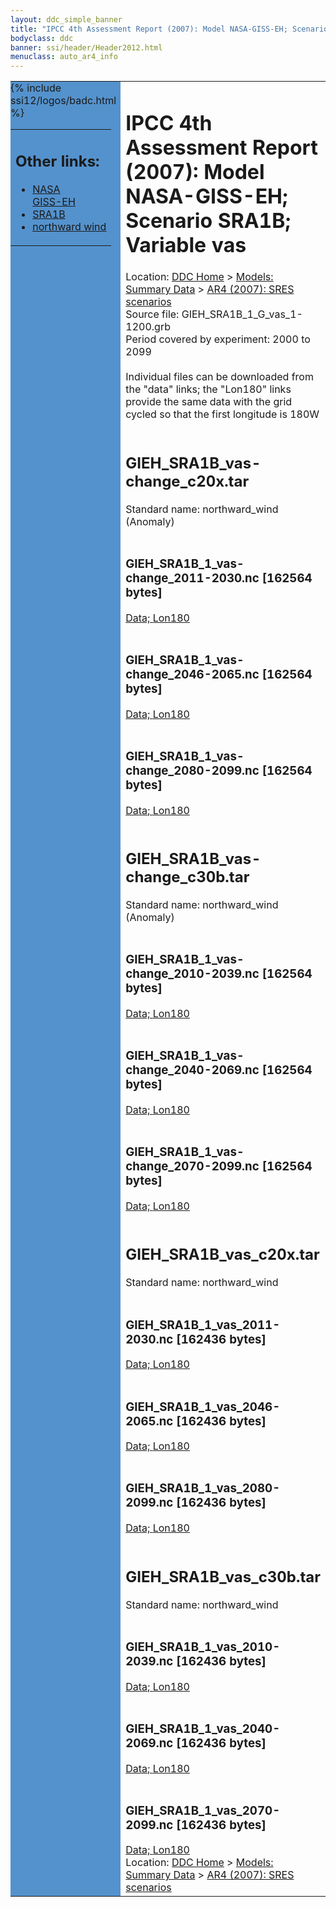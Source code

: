 ```yaml
---
layout: ddc_simple_banner
title: "IPCC 4th Assessment Report (2007): Model NASA-GISS-EH; Scenario SRA1B; Variable vas"
bodyclass: ddc
banner: ssi/header/Header2012.html
menuclass: auto_ar4_info
---
```



<table width="100%" border="0" cellspacing="0" cellpadding="0" style="border-collapse: collapse;">
<tr style="margin:0;padding:0;border:0;">
<td style="margin:0;padding:0;border:0;height:1pt;width:150pt;background:#5492CD;" valign="top" >

<div id="lh-col2" class="auto_ar4_info">
<table class="menumain" bgcolor="#5492CD" cellspacing="0" width="100%" border="0">
<tr><td>
<h2> Other links:</h2>
<ul>
<li><a href="/auto/ar4/model-NASA-GISS-EH.html">NASA<br/>GISS-EH</a></li>
<li><a href="/auto/ar4/scenario-SRA1B.html">SRA1B</a></li>
<li><a href="/auto/ar4/var-northward_wind.html">northward wind</a></li>
</ul>
</td></tr>
{% include ssi12/logos/badc.html %}
</table>
</div>
</td>
<td><h1>IPCC 4th Assessment Report (2007): Model NASA-GISS-EH; Scenario SRA1B; Variable vas</h1>

<!-- Breadcrumb1 -->
<div id="breadcrumb1" align="left">
Location: <a href="/index.html">DDC Home</a> > <a href="/sim/gcm_clim/">Models: Summary Data</a>
> <a href="/sim/gcm_clim/SRES_AR4/index.html">AR4 (2007): SRES scenarios</a>
</div>
<!-- End of Breadcrumb1 -->Source file: GIEH_SRA1B_1_G_vas_1-1200.grb
<br/>
Period covered by experiment: 2000 to 2099<br/>
<br/>Individual files can be downloaded from the "data" links; the "Lon180" links provide the same data
         with the grid cycled so that the first longitude is 180W<br/>
<br/><h2>GIEH_SRA1B_vas-change_c20x.tar</h2>
Standard name: northward_wind (Anomaly)<br>
<br/><h3>GIEH_SRA1B_1_vas-change_2011-2030.nc [162564 bytes]</h3>
<a href="http://apps.ipcc-data.org/cgi-bin/downl/ar4_nc/vas/GIEH_SRA1B_1_vas-change_2011-2030.nc">Data; </a><a href="http://apps.ipcc-data.org/cgi-bin/downl/ar4_nc/vas/GIEH_SRA1B_1_vas-change_2011-2030.cyto180.nc"> Lon180</a><br/>
<br/><h3>GIEH_SRA1B_1_vas-change_2046-2065.nc [162564 bytes]</h3>
<a href="http://apps.ipcc-data.org/cgi-bin/downl/ar4_nc/vas/GIEH_SRA1B_1_vas-change_2046-2065.nc">Data; </a><a href="http://apps.ipcc-data.org/cgi-bin/downl/ar4_nc/vas/GIEH_SRA1B_1_vas-change_2046-2065.cyto180.nc"> Lon180</a><br/>
<br/><h3>GIEH_SRA1B_1_vas-change_2080-2099.nc [162564 bytes]</h3>
<a href="http://apps.ipcc-data.org/cgi-bin/downl/ar4_nc/vas/GIEH_SRA1B_1_vas-change_2080-2099.nc">Data; </a><a href="http://apps.ipcc-data.org/cgi-bin/downl/ar4_nc/vas/GIEH_SRA1B_1_vas-change_2080-2099.cyto180.nc"> Lon180</a><br/>
<br/><h2>GIEH_SRA1B_vas-change_c30b.tar</h2>
Standard name: northward_wind (Anomaly)<br>
<br/><h3>GIEH_SRA1B_1_vas-change_2010-2039.nc [162564 bytes]</h3>
<a href="http://apps.ipcc-data.org/cgi-bin/downl/ar4_nc/vas/GIEH_SRA1B_1_vas-change_2010-2039.nc">Data; </a><a href="http://apps.ipcc-data.org/cgi-bin/downl/ar4_nc/vas/GIEH_SRA1B_1_vas-change_2010-2039.cyto180.nc"> Lon180</a><br/>
<br/><h3>GIEH_SRA1B_1_vas-change_2040-2069.nc [162564 bytes]</h3>
<a href="http://apps.ipcc-data.org/cgi-bin/downl/ar4_nc/vas/GIEH_SRA1B_1_vas-change_2040-2069.nc">Data; </a><a href="http://apps.ipcc-data.org/cgi-bin/downl/ar4_nc/vas/GIEH_SRA1B_1_vas-change_2040-2069.cyto180.nc"> Lon180</a><br/>
<br/><h3>GIEH_SRA1B_1_vas-change_2070-2099.nc [162564 bytes]</h3>
<a href="http://apps.ipcc-data.org/cgi-bin/downl/ar4_nc/vas/GIEH_SRA1B_1_vas-change_2070-2099.nc">Data; </a><a href="http://apps.ipcc-data.org/cgi-bin/downl/ar4_nc/vas/GIEH_SRA1B_1_vas-change_2070-2099.cyto180.nc"> Lon180</a><br/>
<br/><h2>GIEH_SRA1B_vas_c20x.tar</h2>
Standard name: northward_wind<br>
<br/><h3>GIEH_SRA1B_1_vas_2011-2030.nc [162436 bytes]</h3>
<a href="http://apps.ipcc-data.org/cgi-bin/downl/ar4_nc/vas/GIEH_SRA1B_1_vas_2011-2030.nc">Data; </a><a href="http://apps.ipcc-data.org/cgi-bin/downl/ar4_nc/vas/GIEH_SRA1B_1_vas_2011-2030.cyto180.nc"> Lon180</a><br/>
<br/><h3>GIEH_SRA1B_1_vas_2046-2065.nc [162436 bytes]</h3>
<a href="http://apps.ipcc-data.org/cgi-bin/downl/ar4_nc/vas/GIEH_SRA1B_1_vas_2046-2065.nc">Data; </a><a href="http://apps.ipcc-data.org/cgi-bin/downl/ar4_nc/vas/GIEH_SRA1B_1_vas_2046-2065.cyto180.nc"> Lon180</a><br/>
<br/><h3>GIEH_SRA1B_1_vas_2080-2099.nc [162436 bytes]</h3>
<a href="http://apps.ipcc-data.org/cgi-bin/downl/ar4_nc/vas/GIEH_SRA1B_1_vas_2080-2099.nc">Data; </a><a href="http://apps.ipcc-data.org/cgi-bin/downl/ar4_nc/vas/GIEH_SRA1B_1_vas_2080-2099.cyto180.nc"> Lon180</a><br/>
<br/><h2>GIEH_SRA1B_vas_c30b.tar</h2>
Standard name: northward_wind<br>
<br/><h3>GIEH_SRA1B_1_vas_2010-2039.nc [162436 bytes]</h3>
<a href="http://apps.ipcc-data.org/cgi-bin/downl/ar4_nc/vas/GIEH_SRA1B_1_vas_2010-2039.nc">Data; </a><a href="http://apps.ipcc-data.org/cgi-bin/downl/ar4_nc/vas/GIEH_SRA1B_1_vas_2010-2039.cyto180.nc"> Lon180</a><br/>
<br/><h3>GIEH_SRA1B_1_vas_2040-2069.nc [162436 bytes]</h3>
<a href="http://apps.ipcc-data.org/cgi-bin/downl/ar4_nc/vas/GIEH_SRA1B_1_vas_2040-2069.nc">Data; </a><a href="http://apps.ipcc-data.org/cgi-bin/downl/ar4_nc/vas/GIEH_SRA1B_1_vas_2040-2069.cyto180.nc"> Lon180</a><br/>
<br/><h3>GIEH_SRA1B_1_vas_2070-2099.nc [162436 bytes]</h3>
<a href="http://apps.ipcc-data.org/cgi-bin/downl/ar4_nc/vas/GIEH_SRA1B_1_vas_2070-2099.nc">Data; </a><a href="http://apps.ipcc-data.org/cgi-bin/downl/ar4_nc/vas/GIEH_SRA1B_1_vas_2070-2099.cyto180.nc"> Lon180</a><br/>
<!-- Breadcrumb2 -->
<div id="breadcrumb2" align="left">
Location: <a href="/index.html">DDC Home</a> > <a href="/sim/gcm_clim/">Models: Summary Data</a>
> <a href="/sim/gcm_clim/SRES_AR4/index.html">AR4 (2007): SRES scenarios</a>
</div>
<!-- End of Breadcrumb2 --></td></tr></table>
